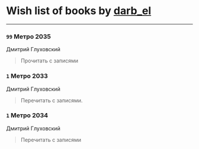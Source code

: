 # Wish list of books by [darb_el](http://vk.com/id184135339)
---

### `99` Метро 2035
Дмитрий Глуховский
> Прочитать с записями

### `1` Метро 2033
Дмитрий Глуховский
> Перечитать с записями.

### `1` Метро 2034
Дмитрий Глуховский
> Перечитать с записями

